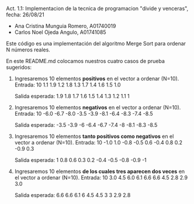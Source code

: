 Act. 1.1: Implementacion de la tecnica de programacion "divide y venceras", fecha: 26/08/21
- Ana Cristina Munguia Romero, A01740019
- Carlos Noel Ojeda Angulo, A01741085


Este código es una implementación del algoritmo Merge Sort para ordenar N números reales.

En este README.md colocamos nuestros cuatro casos de prueba sugeridos:

1. Ingresaremos 10 elementos **positivos** en el vector a ordenar (N=10). Entrada:
    10
    1.1
    1.9
    1.2
    1.8
    1.3
    1.7
    1.4
    1.6
    1.5
    1.0
    
    Salida esperada: 1.9 1.8 1.7 1.6 1.5 1.4 1.3 1.2 1.1 1
    
2. Ingresaremos 10 elementos **negativos** en el vector a ordenar (N=10). Entrada:
    10
    -6.0
    -6.7
    -8.0
    -3.5
    -3.9
    -8.1
    -6.4
    -8.3
    -7.4
    -8.5

    Salida esperada: -3.5 -3.9 -6 -6.4 -6.7 -7.4 -8 -8.1 -8.3 -8.5

3. Ingresaremos 10 elementos **tanto positivos como negativos** en el vector a ordenar (N=10). Entrada:
    10
    -1.0
    1.0
    -0.8
    -0.5
    0.6
    -0.4
    0.8
    0.2
    -0.9
    0.3
    
    Salida esperada: 1 0.8 0.6 0.3 0.2 -0.4 -0.5 -0.8 -0.9 -1

4. Ingresaremos 10 elementos **de los cuales tres aparecen dos veces** en el vector a ordenar (N=10). Entrada:
    10
    3.0
    4.5
    6.0
    6.1
    6.6
    6.6
    4.5
    2.8
    2.9
    3.0

    Salida esperada: 6.6 6.6 6.1 6 4.5 4.5 3 3 2.9 2.8
